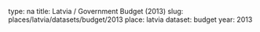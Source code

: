 type: na
title: Latvia / Government Budget (2013)
slug: places/latvia/datasets/budget/2013
place: latvia
dataset: budget
year: 2013
